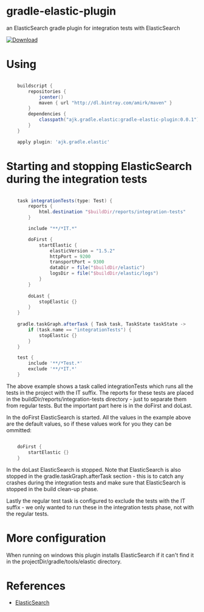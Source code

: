 # gradle-elastic-plugin
an ElasticSearch gradle plugin for integration tests with ElasticSearch

[ ![Download](https://api.bintray.com/packages/amirk/maven/gradle-elastic-plugin/images/download.svg) ](https://bintray.com/amirk/maven/gradle-elastic-plugin/_latestVersion)

# Using

```gradle

    buildscript {
        repositories {
            jcenter()
            maven { url "http://dl.bintray.com/amirk/maven" }
        }
        dependencies {
            classpath("ajk.gradle.elastic:gradle-elastic-plugin:0.0.1")
        }
    }

    apply plugin: 'ajk.gradle.elastic'
```

# Starting and stopping ElasticSearch during the integration tests

```gradle

    task integrationTests(type: Test) {
        reports {
            html.destination "$buildDir/reports/integration-tests"
        }

        include "**/*IT.*"

        doFirst {
            startElastic {
				elasticVersion = "1.5.2"
                httpPort = 9200
				transportPort = 9300
				dataDir = file("$buildDir/elastic")
				logsDir = file("$buildDir/elastic/logs")
            }
        }
    
        doLast {
            stopElastic {}
        }
    }
    
    gradle.taskGraph.afterTask { Task task, TaskState taskState ->
        if (task.name == "integrationTests") {
            stopElastic {}
        }
    }

    test {
        include '**/*Test.*'
        exclude '**/*IT.*'
    }
```

The above example shows a task called integrationTests which runs all the tests in the project with the IT suffix. The
reports for these tests are placed in the buildDir/reports/integration-tests directory - just to separate them from
regular tests. But the important part here is in the doFirst and doLast. 

In the doFirst ElasticSearch is started. All the values in the example above are the default values, so if these values
work for you they can be ommitted:

```gradle

    doFirst {
        startElastic {}
    }
```

In the doLast ElasticSearch is stopped. Note that ElasticSearch is also stopped in the gradle.taskGraph.afterTask 
section - this is to catch any crashes during the integration tests and make sure that ElasticSearch is stopped in the 
build clean-up phase.

Lastly the regular test task is configured to exclude the tests with the IT suffix - we only wanted to run these in the
integration tests phase, not with the regular tests.

# More configuration

When running on windows this plugin installs ElasticSearch if it can't find it in the projectDir/gradle/tools/elastic 
directory.

# References

- [ElasticSearch](https://www.elastic.co/products/elasticsearch)
